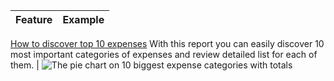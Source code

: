 Feature | Example
------------ | -------------
[How to discover top 10 expenses](https://dvmorozov.github.io/expenses/how-to-find-top-10-expenses)
With this report you can easily discover 10 most important categories of expenses and review detailed list for each of them. | ![The pie chart on 10 biggest expense categories with totals](https://dvmorozov.github.io/expenses/assets/images/2015-07-04_09h55_07.png)
